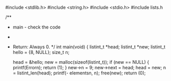 #include <stdlib.h>
#include <string.h>
#include <stdio.h>
#include lists.h

/**
 * main - check the code
 *
 * Return: Always 0.
 */
int main(void)
{
    listint_t *head;
    listint_t *new;
    listint_t hello = {8, NULL};
    size_t n;

    head = &hello;
    new = malloc(sizeof(listint_t));
    if (new == NULL)
    {
        printf(Errorn);
        return (1);
    }
    new->n = 9;
    new->next = head;
    head = new;
    n = listint_len(head);
    printf(- elementsn, n);
    free(new);
    return (0);

